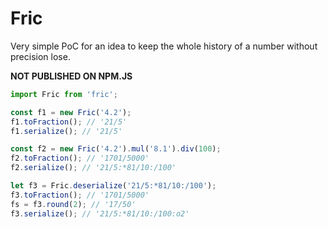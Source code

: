 # Fric

Very simple PoC for an idea to keep the whole history of a number without precision lose.

**NOT PUBLISHED ON NPM.JS**

```js
import Fric from 'fric';

const f1 = new Fric('4.2');
f1.toFraction(); // '21/5'
f1.serialize(); // '21/5'

const f2 = new Fric('4.2').mul('8.1').div(100);
f2.toFraction(); // '1701/5000'
f2.serialize(); // '21/5:*81/10:/100'

let f3 = Fric.deserialize('21/5:*81/10:/100');
f3.toFraction(); // '1701/5000'
fs = f3.round(2); // '17/50'
f3.serialize(); // '21/5:*81/10:/100:o2'
```
